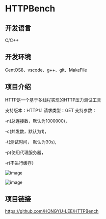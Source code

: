 # HTTPBench
## 开发语言
C/C++
## 开发环境
CentOS8、vscode、g++、git、MakeFile
## 项目介绍
HTTP是一个基于多线程实现的HTTP压力测试工具

支持版本：HTTP1.1
请求类型：GET
支持参数：

-n(总连接数，默认为1000000)， 

-c(并发数，默认为1)， 

-t(测试时间， 默认为30s),  

-p(使用代理服务器，

-r(不进行缓存）

![image](https://github.com/HONGYU-LEE/HTTPBench/doc/1.png)

![image](https://github.com/HONGYU-LEE/HTTPBench/doc/2.png)

## 项目链接
https://github.com/HONGYU-LEE/HTTPBench